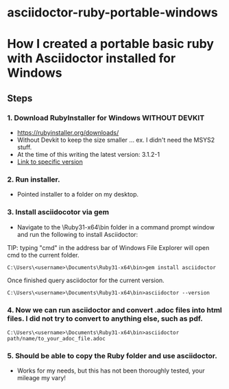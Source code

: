 # asciidoctor-ruby-portable-windows

# How I created a portable basic ruby with Asciidoctor installed for Windows


## Steps

### 1. Download RubyInstaller for Windows WITHOUT DEVKIT

* https://rubyinstaller.org/downloads/
* Without Devkit to keep the size smaller ... ex. I didn't need the MSYS2 stuff.
* At the time of this writing the latest version: 3.1.2-1
* [Link to specific version](https://github.com/oneclick/rubyinstaller2/releases/download/RubyInstaller-3.1.2-1/rubyinstaller-3.1.2-1-x64.exe)

### 2. Run installer.

* Pointed installer to a folder on my desktop.

### 3. Install asciidocotor via gem 

* Navigate to the \Ruby31-x64\bin folder in a command prompt window and run the following to install Asciidoctor:

TIP: typing "cmd" in the address bar of Windows File Explorer will open cmd to the current folder.

```
C:\Users\<username>\Documents\Ruby31-x64\bin>gem install asciidoctor
```

Once finished query asciidoctor for the current version.

```
C:\Users\<username>\Documents\Ruby31-x64\bin>asciidoctor --version
```

### 4. Now we can run asciidoctor and convert .adoc files into html files.  I did not try to convert to anything else, such as pdf.

```
C:\Users\<username>\Documents\Ruby31-x64\bin>asciidoctor path/name/to_your_adoc_file.adoc
```

### 5. Should be able to copy the Ruby folder and use asciidoctor.
* Works for my needs, but this has not been thoroughly tested, your mileage my vary!
